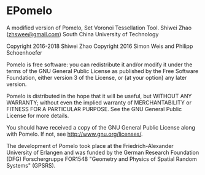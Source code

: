 # EPomelo
A modified version of Pomelo, Set Voronoi Tessellation Tool.
Shiwei Zhao (zhswee@gmail.com)
South China University of Technology

Copyright 2016-2018 Shiwei Zhao
Copyright 2016 Simon Weis and Philipp Schoenhoefer

Pomelo is free software: you can redistribute it and/or modify
it under the terms of the GNU General Public License as published by
the Free Software Foundation, either version 3 of the License, or
(at your option) any later version.

Pomelo is distributed in the hope that it will be useful,
but WITHOUT ANY WARRANTY; without even the implied warranty of
MERCHANTABILITY or FITNESS FOR A PARTICULAR PURPOSE.  See the
GNU General Public License for more details.

You should have received a copy of the GNU General Public License
along with Pomelo.  If not, see <http://www.gnu.org/licenses/>.

The development of Pomelo took place at the Friedrich-Alexander University of Erlangen and was funded by the German Research Foundation (DFG) Forschergruppe FOR1548 "Geometry and Physics of Spatial Random Systems" (GPSRS). 

